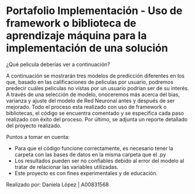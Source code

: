 # Portafolio Implementación - Uso de framework o biblioteca de aprendizaje máquina para la implementación de una solución

¿Qué pelicula deberías ver a continuación?

A continuación se mostrarán tres modelos de predicción diferentes en los que, basado en las calificaciones de peliculas por usuario, podremos predecir cuáles peliculas no vistas por un usuario podrían ser de su interés. A través de una selección de modelo, onoceremos más acerca del bias, varianza y ajuste del modelo de Red Neuronal antes y después de ser mejorado. Todo el proceso esta realizado con uso de framework o bibliotecas, el código se encuentra comentado y se especifica cada paso realizado con éxito del proceso. Por último, se adjunta un reporte detallado del proyecto realizado.

Puntos a tomar en cuenta:
- Para que el código funcione correctamente, es necesario tener la carpeta con las bases de datos en la misma carpeta que el .py
- Los resultados pueden ser no confiables debido al error del modelo al tratar de relacionar las variables utilizadas.
- Este proyecto es con fines experimentales y de educación.

Realizado por: Daniela López | A00831568
